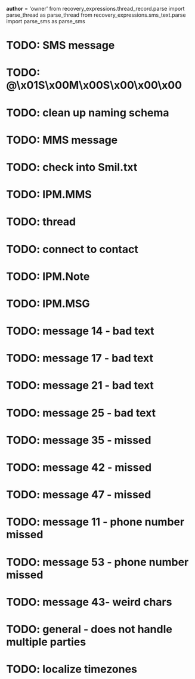 __author__ = 'owner'
from recovery_expressions.thread_record.parse import parse_thread as parse_thread
from recovery_expressions.sms_text.parse import parse_sms as parse_sms

# TODO: SMS message
#   TODO: @\x01S\x00M\x00S\x00\x00\x00
#   TODO: clean up naming schema
# TODO: MMS message
#   TODO: check into Smil.txt
#   TODO: IPM.MMS
# TODO: thread
#   TODO: connect to contact
# 
# TODO: IPM.Note
# TODO: IPM.MSG


# TODO: message 14 - bad text
# TODO: message 17 - bad text
# TODO: message 21 - bad text
# TODO: message 25 - bad text

# TODO: message 35 - missed
# TODO: message 42 - missed
# TODO: message 47 - missed

# TODO: message 11 - phone number missed
# TODO: message 53 - phone number missed

# TODO: message 43- weird chars

# TODO: general - does not handle multiple parties
# TODO: localize timezones
